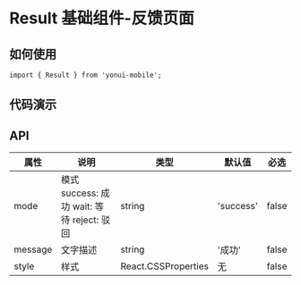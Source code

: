 # Result 基础组件-反馈页面
## 如何使用

```
import { Result } from 'yonui-mobile';

```

## 代码演示


## API

属性 | 说明 | 类型 | 默认值 | 必选
----|-----|------|------|------
mode | 模式 success: 成功 wait: 等待 reject: 驳回 | string | 'success' | false
message | 文字描述 | string | '成功' | false
style | 样式 | React.CSSProperties | 无 | false
